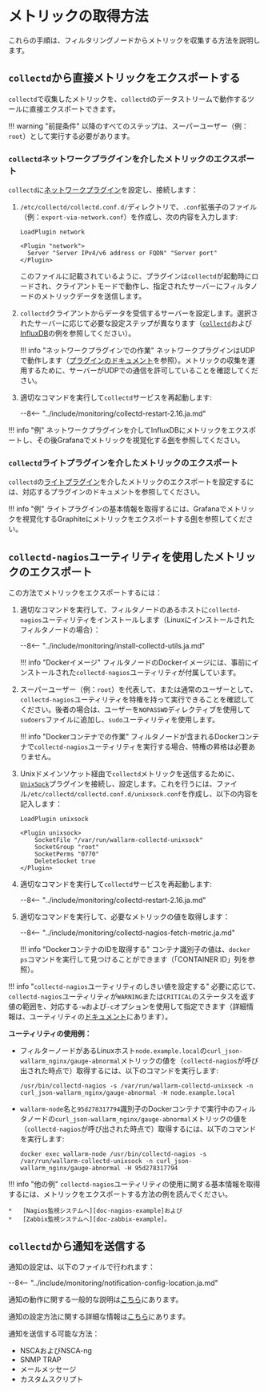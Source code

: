 [link-network-plugin]:              https://collectd.org/wiki/index.php/Plugin:Network
[link-network-plugin-docs]:         https://collectd.org/documentation/manpages/collectd.conf.5.shtml#plugin_network
[link-collectd-networking]:         https://collectd.org/wiki/index.php/Networking_introduction
[link-influx-collectd-support]:     https://docs.influxdata.com/influxdb/v1.7/supported_protocols/collectd/
[link-plugin-table]:                https://collectd.org/wiki/index.php/Table_of_Plugins
[link-nagios-plugin-docs]:          https://collectd.org/documentation/manpages/collectd-nagios.1.shtml
[link-notif-common]:                https://collectd.org/wiki/index.php/Notifications_and_thresholds
[link-notif-details]:               https://collectd.org/documentation/manpages/collectd-threshold.5.shtml
[link-influxdb-collectd]:           https://docs.influxdata.com/influxdb/v1.7/supported_protocols/collectd/
[link-unixsock]:                    https://collectd.org/wiki/index.php/Plugin:UnixSock

[doc-network-plugin-example]:       network-plugin-influxdb.md
[doc-write-plugin-example]:         write-plugin-graphite.md
[doc-zabbix-example]:               collectd-zabbix.md
[doc-nagios-example]:               collectd-nagios.md

#   メトリックの取得方法

これらの手順は、フィルタリングノードからメトリックを収集する方法を説明します。

##  `collectd`から直接メトリックをエクスポートする

`collectd`で収集したメトリックを、`collectd`のデータストリームで動作するツールに直接エクスポートできます。

!!! warning "前提条件"
    以降のすべてのステップは、スーパーユーザー（例：`root`）として実行する必要があります。

###  `collectd`ネットワークプラグインを介したメトリックのエクスポート

`collectd`に[ネットワークプラグイン][link-network-plugin]を設定し、接続します：
1.  `/etc/collectd/collectd.conf.d/`ディレクトリで、`.conf`拡張子のファイル（例：`export-via-network.conf`）を作成し、次の内容を入力します:

    ```
    LoadPlugin network
    
    <Plugin "network">
      Server "Server IPv4/v6 address or FQDN" "Server port"
    </Plugin>
    ```

    このファイルに記載されているように、プラグインは`collectd`が起動時にロードされ、クライアントモードで動作し、指定されたサーバーにフィルタノードのメトリックデータを送信します。
    
2.  `collectd`クライアントからデータを受信するサーバーを設定します。選択されたサーバーに応じて必要な設定ステップが異なります（[`collectd`][link-collectd-networking]および[InfluxDB][link-influxdb-collectd]の例を参照してください）。
    
    
    !!! info "ネットワークプラグインでの作業"
        ネットワークプラグインはUDPで動作します（[プラグインのドキュメント][link-network-plugin-docs]を参照）。メトリックの収集を運用するために、サーバーがUDPでの通信を許可していることを確認してください。
         
3.  適切なコマンドを実行して`collectd`サービスを再起動します:

    --8<-- "../include/monitoring/collectd-restart-2.16.ja.md"

!!! info "例"
    ネットワークプラグインを介してInfluxDBにメトリックをエクスポートし、その後Grafanaでメトリックを視覚化する[例][doc-network-plugin-example]を参照してください。

###  `collectd`ライトプラグインを介したメトリックのエクスポート

`collectd`の[ライトプラグイン][link-plugin-table]を介したメトリックのエクスポートを設定するには、対応するプラグインのドキュメントを参照してください。

!!! info "例"
    ライトプラグインの基本情報を取得するには、Grafanaでメトリックを視覚化するGraphiteにメトリックをエクスポートする[例][doc-write-plugin-example]を参照してください。

##  `collectd-nagios`ユーティリティを使用したメトリックのエクスポート

この方法でメトリックをエクスポートするには：

1.  適切なコマンドを実行して、フィルタノードのあるホストに`collectd-nagios`ユーティリティをインストールします（Linuxにインストールされたフィルタノードの場合）：

    --8<-- "../include/monitoring/install-collectd-utils.ja.md"

    !!! info "Dockerイメージ"
        フィルタノードのDockerイメージには、事前にインストールされた`collectd-nagios`ユーティリティが付属しています。

2.  スーパーユーザー（例：`root`）を代表して、または通常のユーザーとして、`collectd-nagios`ユーティリティを特権を持って実行できることを確認してください。後者の場合は、ユーザーを`NOPASSWD`ディレクティブを使用して`sudoers`ファイルに追加し、`sudo`ユーティリティを使用します。

    !!! info "Dockerコンテナでの作業"
        フィルタノードが含まれるDockerコンテナで`collectd-nagios`ユーティリティを実行する場合、特権の昇格は必要ありません。

3.  Unixドメインソケット経由で`collectd`メトリックを送信するために、[`UnixSock`][link-unixsock]プラグインを接続し、設定します。これを行うには、ファイル`/etc/collectd/collectd.conf.d/unixsock.conf`を作成し、以下の内容を記入します：

    ```
    LoadPlugin unixsock

    <Plugin unixsock>
        SocketFile "/var/run/wallarm-collectd-unixsock"
        SocketGroup "root"
        SocketPerms "0770"
        DeleteSocket true
    </Plugin>
    ```

4.  適切なコマンドを実行して`collectd`サービスを再起動します:

    --8<-- "../include/monitoring/collectd-restart-2.16.ja.md"

5.  適切なコマンドを実行して、必要なメトリックの値を取得します：

    --8<-- "../include/monitoring/collectd-nagios-fetch-metric.ja.md"

    !!! info "DockerコンテナのIDを取得する"
        コンテナ識別子の値は、`docker ps`コマンドを実行して見つけることができます（「CONTAINER ID」列を参照）。

!!! info "`collectd-nagios`ユーティリティのしきい値を設定する"
    必要に応じて、`collectd-nagios`ユーティリティが`WARNING`または`CRITICAL`のステータスを返す値の範囲を、対応する`-w`および`-c`オプションを使用して指定できます（詳細情報は、ユーティリティの[ドキュメント][link-nagios-plugin-docs]にあります）。
    
**ユーティリティの使用例：**
*   フィルターノードがあるLinuxホスト`node.example.local`の`curl_json-wallarm_nginx/gauge-abnormal`メトリックの値を（`collectd-nagios`が呼び出された時点で）取得するには、以下のコマンドを実行します:
  
    ```
    /usr/bin/collectd-nagios -s /var/run/wallarm-collectd-unixsock -n curl_json-wallarm_nginx/gauge-abnormal -H node.example.local
    ```
       
*   `wallarm-node`名と`95d278317794`識別子のDockerコンテナで実行中のフィルタノードの`curl_json-wallarm_nginx/gauge-abnormal`メトリックの値を（`collectd-nagios`が呼び出された時点で）取得するには、以下のコマンドを実行します:
  
    ```
    docker exec wallarm-node /usr/bin/collectd-nagios -s /var/run/wallarm-collectd-unixsock -n curl_json-wallarm_nginx/gauge-abnormal -H 95d278317794
    ```

!!! info "他の例"
    `collectd-nagios`ユーティリティの使用に関する基本情報を取得するには、メトリックをエクスポートする方法の例を読んでください。
    
    *   [Nagios監視システムへ][doc-nagios-example]および
    *   [Zabbix監視システムへ][doc-zabbix-example]。

##  `collectd`から通知を送信する

通知の設定は、以下のファイルで行われます：

--8<-- "../include/monitoring/notification-config-location.ja.md"

通知の動作に関する一般的な説明は[こちら][link-notif-common]にあります。

通知の設定方法に関する詳細な情報は[こちら][link-notif-details]にあります。

通知を送信する可能な方法：
*   NSCAおよびNSCA-ng
*   SNMP TRAP
*   メールメッセージ
*   カスタムスクリプト